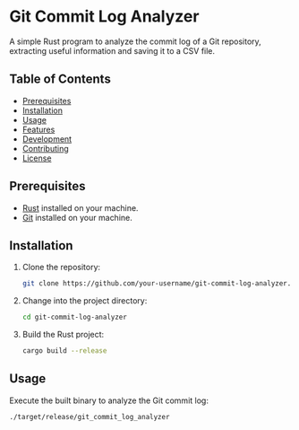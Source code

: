 # Git Commit Log Analyzer

A simple Rust program to analyze the commit log of a Git repository, extracting useful information and saving it to a CSV file.

## Table of Contents

- [Prerequisites](#prerequisites)
- [Installation](#installation)
- [Usage](#usage)
- [Features](#features)
- [Development](#development)
- [Contributing](#contributing)
- [License](#license)

## Prerequisites

- [Rust](https://www.rust-lang.org/) installed on your machine.
- [Git](https://git-scm.com/) installed on your machine.

## Installation

1. Clone the repository:

    ```bash
    git clone https://github.com/your-username/git-commit-log-analyzer.git
    ```

2. Change into the project directory:

    ```bash
    cd git-commit-log-analyzer
    ```

3. Build the Rust project:

    ```bash
    cargo build --release
    ```

## Usage

Execute the built binary to analyze the Git commit log:

```bash
./target/release/git_commit_log_analyzer
